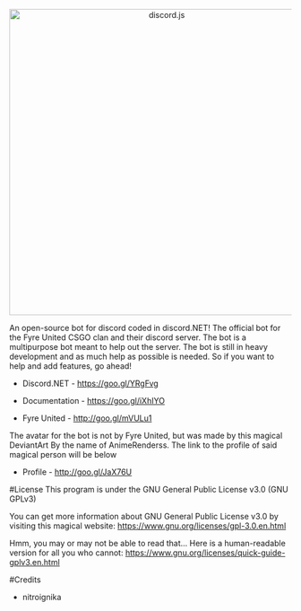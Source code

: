 <p align="center">
  <a href="https://nitroignika.github.io">
    <img alt="discord.js" src="http://i.imgur.com/qeSVzj3.png" width="546">
  </a>
</p>

An open-source bot for discord coded in discord.NET! The official bot for the Fyre United CSGO clan and their discord server. The bot is a multipurpose bot meant to help out the server. The bot is still in heavy development and as much help as possible is needed. So if you want to help and add features, go ahead!

- Discord.NET - https://goo.gl/YRgFvg
- Documentation - https://goo.gl/iXhIYO

- Fyre United - http://goo.gl/mVULu1

The avatar for the bot is not by Fyre United, but was made by this magical DeviantArt By the name of AnimeRenderss. The link to the profile of said magical person will be below

- Profile - http://goo.gl/JaX76U

#License
This program is under the GNU General Public License v3.0 (GNU GPLv3)

You can get more information about GNU General Public License v3.0 by visiting this magical website: https://www.gnu.org/licenses/gpl-3.0.en.html

Hmm, you may or may not be able to read that... Here is a human-readable version for all you who cannot: https://www.gnu.org/licenses/quick-guide-gplv3.en.html

#Credits
- nitroignika
